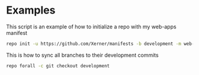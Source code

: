 # Examples

This script is an example of how to initialize a repo with my web-apps manifest

```bash
repo init -u https://github.com/Xerner/manifests -b development -m web-apps.default.xml
```

This is how to sync all branches to their development commits
```bash
repo forall -c git checkout development
```
